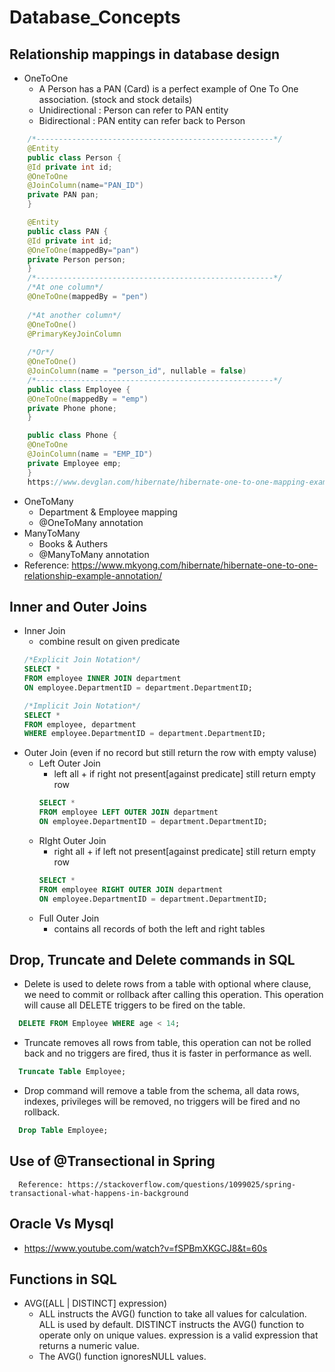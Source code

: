 # Database_Concepts

## Relationship mappings in database design
* OneToOne
  - A Person has a PAN (Card) is a perfect example of One To One association. (stock and stock details)
  - Unidirectional : Person can refer to PAN entity
  - Bidirectional : PAN entity can refer back to Person
```java
    /*-----------------------------------------------------*/
    @Entity
    public class Person {
    @Id private int id;
    @OneToOne
    @JoinColumn(name="PAN_ID")
    private PAN pan;
    }

    @Entity
    public class PAN {
    @Id private int id;
    @OneToOne(mappedBy="pan")
    private Person person;
    }
    /*-----------------------------------------------------*/
    /*At one column*/
    @OneToOne(mappedBy = "pen")
   
    /*At another column*/
    @OneToOne()
    @PrimaryKeyJoinColumn
   
    /*Or*/
    @OneToOne()
    @JoinColumn(name = "person_id", nullable = false)
    /*-----------------------------------------------------*/
    public class Employee {
    @OneToOne(mappedBy = "emp")
    private Phone phone;
    }

    public class Phone {
    @OneToOne
    @JoinColumn(name = "EMP_ID")
    private Employee emp;
    }
    https://www.devglan.com/hibernate/hibernate-one-to-one-mapping-example
```
* OneToMany
  - Department & Employee mapping
  - @OneToMany annotation
* ManyToMany
  - Books & Authers
  - @ManyToMany annotation
* Reference: https://www.mkyong.com/hibernate/hibernate-one-to-one-relationship-example-annotation/

## Inner and Outer Joins
* Inner Join
  - combine result on given predicate
  ```sql
  /*Explicit Join Notation*/
  SELECT *
  FROM employee INNER JOIN department
  ON employee.DepartmentID = department.DepartmentID;
  
  /*Implicit Join Notation*/
  SELECT *
  FROM employee, department
  WHERE employee.DepartmentID = department.DepartmentID;
  ```
* Outer Join (even if no record but still return the row with empty valuse)
  - Left Outer Join
    - left all + if right not present[against predicate] still return empty row
    ```sql
    SELECT *
    FROM employee LEFT OUTER JOIN department
    ON employee.DepartmentID = department.DepartmentID;
    ```
  - RIght Outer Join
    - right all + if left not present[against predicate] still return empty row
    ```sql
    SELECT *
    FROM employee RIGHT OUTER JOIN department
    ON employee.DepartmentID = department.DepartmentID;
    ```
  - Full Outer Join
    - contains all records of both the left and right tables

## Drop, Truncate and Delete commands in SQL
* Delete is used to delete rows from a table with optional where clause, we need to commit or rollback after
calling this operation. This operation will cause all DELETE triggers to be fired on the table.
```sql
  DELETE FROM Employee WHERE age < 14;
```
* Truncate removes all rows from table, this operation can not be rolled back and no triggers are fired, thus it is
faster in performance as well.
```sql
  Truncate Table Employee;
```
* Drop command will remove a table from the schema, all data rows, indexes, privileges will be removed, no
triggers will be fired and no rollback.
```sql
  Drop Table Employee;
```

## Use of @Transectional in Spring
```text
  Reference: https://stackoverflow.com/questions/1099025/spring-transactional-what-happens-in-background
```

## Oracle Vs Mysql
* https://www.youtube.com/watch?v=fSPBmXKGCJ8&t=60s

## Functions in SQL
* AVG([ALL | DISTINCT] expression)
  - ALL instructs the AVG() function to take all values for calculation. ALL is used by default.
  DISTINCT instructs the AVG() function to operate only on unique values.
  expression is a valid expression that returns a numeric value.
  - The AVG() function ignoresNULL values.
  
## 
